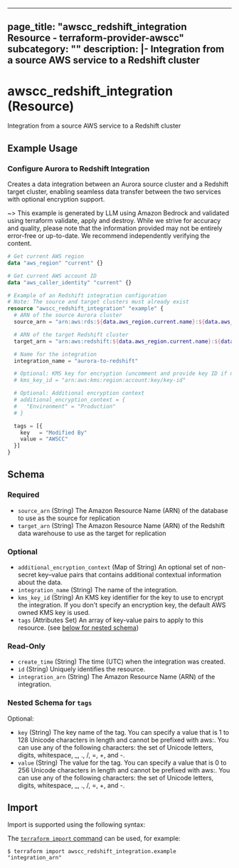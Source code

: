 
---
page_title: "awscc_redshift_integration Resource - terraform-provider-awscc"
subcategory: ""
description: |-
  Integration from a source AWS service to a Redshift cluster
---

# awscc_redshift_integration (Resource)

Integration from a source AWS service to a Redshift cluster

## Example Usage

### Configure Aurora to Redshift Integration

Creates a data integration between an Aurora source cluster and a Redshift target cluster, enabling seamless data transfer between the two services with optional encryption support.

~> This example is generated by LLM using Amazon Bedrock and validated using terraform validate, apply and destroy. While we strive for accuracy and quality, please note that the information provided may not be entirely error-free or up-to-date. We recommend independently verifying the content.

```terraform
# Get current AWS region
data "aws_region" "current" {}

# Get current AWS account ID
data "aws_caller_identity" "current" {}

# Example of an Redshift integration configuration
# Note: The source and target clusters must already exist
resource "awscc_redshift_integration" "example" {
  # ARN of the source Aurora cluster
  source_arn = "arn:aws:rds:${data.aws_region.current.name}:${data.aws_caller_identity.current.account_id}:cluster:example-aurora-cluster"

  # ARN of the target Redshift cluster
  target_arn = "arn:aws:redshift:${data.aws_region.current.name}:${data.aws_caller_identity.current.account_id}:cluster:example-redshift-cluster"

  # Name for the integration
  integration_name = "aurora-to-redshift"

  # Optional: KMS key for encryption (uncomment and provide key ID if needed)
  # kms_key_id = "arn:aws:kms:region:account:key/key-id"

  # Optional: Additional encryption context
  # additional_encryption_context = {
  #   "Environment" = "Production"
  # }

  tags = [{
    key   = "Modified By"
    value = "AWSCC"
  }]
}
```

<!-- schema generated by tfplugindocs -->
## Schema

### Required

- `source_arn` (String) The Amazon Resource Name (ARN) of the database to use as the source for replication
- `target_arn` (String) The Amazon Resource Name (ARN) of the Redshift data warehouse to use as the target for replication

### Optional

- `additional_encryption_context` (Map of String) An optional set of non-secret key–value pairs that contains additional contextual information about the data.
- `integration_name` (String) The name of the integration.
- `kms_key_id` (String) An KMS key identifier for the key to use to encrypt the integration. If you don't specify an encryption key, the default AWS owned KMS key is used.
- `tags` (Attributes Set) An array of key-value pairs to apply to this resource. (see [below for nested schema](#nestedatt--tags))

### Read-Only

- `create_time` (String) The time (UTC) when the integration was created.
- `id` (String) Uniquely identifies the resource.
- `integration_arn` (String) The Amazon Resource Name (ARN) of the integration.

<a id="nestedatt--tags"></a>
### Nested Schema for `tags`

Optional:

- `key` (String) The key name of the tag. You can specify a value that is 1 to 128 Unicode characters in length and cannot be prefixed with aws:. You can use any of the following characters: the set of Unicode letters, digits, whitespace, _, ., /, =, +, and -.
- `value` (String) The value for the tag. You can specify a value that is 0 to 256 Unicode characters in length and cannot be prefixed with aws:. You can use any of the following characters: the set of Unicode letters, digits, whitespace, _, ., /, =, +, and -.

## Import

Import is supported using the following syntax:

The [`terraform import` command](https://developer.hashicorp.com/terraform/cli/commands/import) can be used, for example:

```shell
$ terraform import awscc_redshift_integration.example "integration_arn"
```
